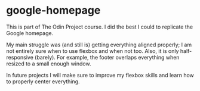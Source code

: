 # google-homepage

This is part of The Odin Project course. I did the best I could to replicate the Google homepage.

My main struggle was (and still is) getting everything aligned properly; I am not entirely sure when to use flexbox and when not too.
Also, it is only half-responsive (barely). For example, the footer overlaps everything when resized to a small enough window.

In future projects I will make sure to improve my flexbox skills and learn how to properly center everything.
